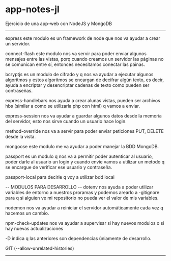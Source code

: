 # app-notes-jl
Ejercicio de una app-web con NodeJS y MongoDB 

*****
express
este modulo es un framework de node que nos va ayudar a crear un servidor.

connect-flash
este modulo nos va servir para poder enviar algunos mensajes entre las vistas, porq cuando creamos un servidor las páginas no se comunican entre sí, entonces necesitamos conectar las páinas.

bcryptjs
es un modulo de cifrado y q nos va ayudar a ejecutar algunos algoritmos y estos algoritmos se encargan de decifrar algún texto, es decir, ayuda a encriptar y desencriptar cadenas de texto como pueden ser contraseñas.

express-handlebars
nos ayuda a crear alunas vistas, pueden ser archivos hbs (similar a como se utilizaría php con html) q vamos a enviar. 

express-session
nos va ayudar a guardar algunos datos desde la memoria del servidor, esto nos sirve cuando un usuario hace login.

method-override
nos va a servir para poder enviar peticiones PUT, DELETE desde la vista. 

mongoose
este modulo me va ayudar a poder manejar la BDD MongoDB.

passport
es un modulo q nos va a permitir poder autenticar al usuario, poder darle al usuario un login y cuando envíe vamos a utilizar un metodo q se encargue de verificar ese usuario y contraseña.

passport-local
para decirle q voy a utilizar bdd local


-- MODULOS PARA DESARROLLO --
dotenv
nos ayuda a poder utilizar variables de entorno a nuestros proramas y podemos arearlo a -gitignore para q si alguien ve mi repositorio no pueda ver el valor de mis variables.

nodemon
nos va ayudar a reiniciar el servidor automáticamente cada vez q hacemos un cambio.

npm-check-updates 
nos va ayudar a supervisar si hay nuevos modulos o si hay nuevas actualizaciones

-D
indica q las anteriores son dependencias úniamente de desarrollo.



GIT
(--allow-unrelated-histories)

*****
